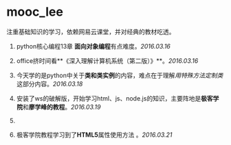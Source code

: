 # mooc_lee

注重基础知识的学习，依赖网易云课堂，并对经典的教材吃透。

1. python核心编程13章 **面向对象编程**有点难度。*2016.03.16*

2. office挤时间看**《深入理解计算机系统（第二版）》**。*2016.03.16*

3. 今天学的是python中关于**类和类实例**的内容，难点在于理解*用特殊方法定制类*这部分内容。*2016.03.18*

4. 安装了ws的破解版，开始学习html、js、node.js的知识，主要阵地是**极客学院**和**廖学峰的教程**。*2016.03.19*
5. 
5. 极客学院教程学习到了**HTML5**属性使用方法 。*2016.03.21*
